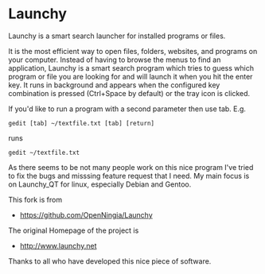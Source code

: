 # Launchy
Launchy is a smart search launcher for installed programs or files.

It is the most efficient way to open files, folders, websites,
and programs on your computer. Instead of having to browse the menus
to find an application, Launchy is a smart search program which tries
to guess which program or file you are looking for and will launch
it when you hit the enter key. It runs in background and appears when
the configured key combination is pressed (Ctrl+Space by default) or
the tray icon is clicked.

If you'd like to run a program with a second parameter then use tab. E.g. 
```
gedit [tab] ~/textfile.txt [tab] [return]
```
runs 
```
gedit ~/textfile.txt
```

As there seems to be not many people work on this nice program I've tried to fix
the bugs and misssing feature request that I need. My main focus is on Launchy_QT
for linux, especially Debian and Gentoo.

This fork is from 
- https://github.com/OpenNingia/Launchy

The original Homepage of the project is
- http://www.launchy.net


Thanks to all who have developed this nice piece of software.

